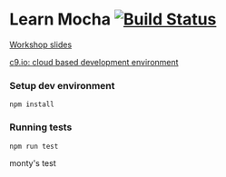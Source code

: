 Learn Mocha [![Build Status](https://api.travis-ci.org/ismail-syed/learn-mocha.png?branch=master)](https://travis-ci.org/ismail-syed/learn-mocha)
===========

[Workshop slides](https://docs.google.com/presentation/d/1iasIefDNppqvO2VTInE5lDU8Nt0u4yWh3FzWY3PcExY/edit?usp=sharing)

[c9.io: cloud based development environment](https://c9.io)

### Setup dev environment
```
npm install
```

### Running tests
```
npm run test
```
monty's test